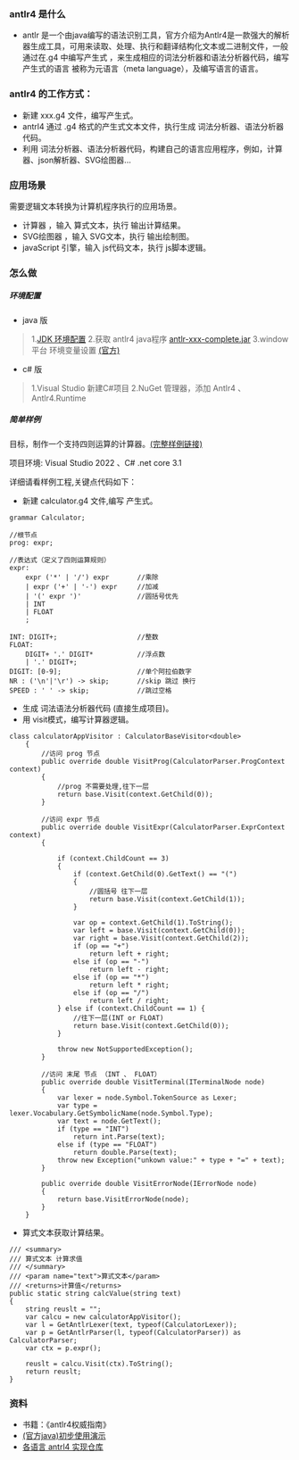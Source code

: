 ### antlr4 是什么

- antlr 是一个由java编写的语法识别工具，官方介绍为Antlr4是一款强大的解析器生成工具，可用来读取、处理、执行和翻译结构化文本或二进制文件，一般通过在.g4 中编写产生式 ，来生成相应的词法分析器和语法分析器代码，编写产生式的语言 被称为元语言（meta language），及编写语言的语言。

### antlr4 的工作方式：
- 新建 xxx.g4 文件，编写产生式。
- antrl4 通过 .g4 格式的产生式文本文件，执行生成 词法分析器、语法分析器代码。
- 利用 词法分析器、语法分析器代码，构建自己的语言应用程序，例如，计算器、json解析器、SVG绘图器...

### 应用场景
需要逻辑文本转换为计算机程序执行的应用场景。
- 计算器 ，输入 算式文本，执行 输出计算结果。
- SVG绘图器 ，输入 SVG文本，执行 输出绘制图。
- javaScript 引擎，输入 js代码文本，执行 js脚本逻辑。

### 怎么做
##### 环境配置
- java 版
> 1.[JDK 环境配置](https://blog.csdn.net/weixin_37601546/article/details/88623530)
> 2.获取 antlr4 java程序 [antlr-xxx-complete.jar](https://www.antlr.org/download.html)
> 3.window 平台 环境变量设置 [(官方)](https://github.com/antlr/antlr4/blob/master/doc/getting-started.md#windows)

- c# 版
>1.Visual Studio 新建C#项目
>2.NuGet 管理器，添加 Antlr4 、 Antlr4.Runtime

##### 简单样例
目标，制作一个支持四则运算的计算器。[(完整样例链接)](https://github.com/anseyuyin/antlr4_SimpleTutorial/tree/main/examples/calculator)

项目环境: Visual Studio 2022 、C# .net core 3.1

详细请看样例工程,关键点代码如下：
- 新建 calculator.g4 文件,编写 产生式。
```` g4
grammar Calculator;

//根节点
prog: expr;

//表达式（定义了四则运算规则）
expr:
	expr ('*' | '/') expr		//乘除
	| expr ('+' | '-') expr		//加减
	| '(' expr ')'				//圆括号优先
	| INT
	| FLOAT
	;

INT: DIGIT+;					//整数
FLOAT:
	DIGIT+ '.' DIGIT*			//浮点数
	| '.' DIGIT+;
DIGIT: [0-9];					//单个阿拉伯数字
NR : ('\n'|'\r') -> skip;		//skip 跳过 换行
SPEED : ' ' -> skip;			//跳过空格
````

- 生成 词法语法分析器代码 (直接生成项目)。
- 用 visit模式，编写计算器逻辑。
```` CSharp
class calculatorAppVisitor : CalculatorBaseVisitor<double>
    {
        //访问 prog 节点
        public override double VisitProg(CalculatorParser.ProgContext context)
        {
            //prog 不需要处理,往下一层
            return base.Visit(context.GetChild(0));
        }

        //访问 expr 节点
        public override double VisitExpr(CalculatorParser.ExprContext context)
        {

            if (context.ChildCount == 3)
            {
                if (context.GetChild(0).GetText() == "(")
                {
                    //圆括号 往下一层
                    return base.Visit(context.GetChild(1));
                }

                var op = context.GetChild(1).ToString();
                var left = base.Visit(context.GetChild(0));
                var right = base.Visit(context.GetChild(2));
                if (op == "+")
                    return left + right;
                else if (op == "-")
                    return left - right;
                else if (op == "*")
                    return left * right;
                else if (op == "/")
                    return left / right;
            } else if (context.ChildCount == 1) {
                //往下一层(INT or FLOAT)
                return base.Visit(context.GetChild(0));
            }

            throw new NotSupportedException();
        }

        //访问 末尾 节点 （INT 、 FLOAT）
        public override double VisitTerminal(ITerminalNode node)
        {
            var lexer = node.Symbol.TokenSource as Lexer;
            var type = lexer.Vocabulary.GetSymbolicName(node.Symbol.Type);
            var text = node.GetText();
            if (type == "INT")
                return int.Parse(text);
            else if (type == "FLOAT")
                return double.Parse(text);
            throw new Exception("unkown value:" + type + "=" + text);
        }

        public override double VisitErrorNode(IErrorNode node)
        {
            return base.VisitErrorNode(node);
        }
    }

````

- 算式文本获取计算结果。
```` CSharp
/// <summary>
/// 算式文本 计算求值
/// </summary>
/// <param name="text">算式文本</param>
/// <returns>计算值</returns>
public static string calcValue(string text)
{
    string reuslt = "";
    var calcu = new calculatorAppVisitor();
    var l = GetAntlrLexer(text, typeof(CalculatorLexer));
    var p = GetAntlrParser(l, typeof(CalculatorParser)) as CalculatorParser;
    var ctx = p.expr();

    reuslt = calcu.Visit(ctx).ToString();
    return reuslt;
}
````

### 资料
- 书籍：《antlr4权威指南》
- [(官方java)初步使用演示](https://github.com/antlr/antlr4/blob/master/doc/getting-started.md)
- [各语言 antrl4 实现仓库](https://github.com/antlr/grammars-v4)
